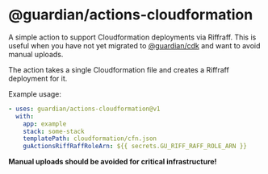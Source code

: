 # @guardian/actions-cloudformation

A simple action to support Cloudformation deployments via Riffraff. This is
useful when you have not yet migrated to
[@guardian/cdk](https://github.com/guardian/cdk) and want to avoid manual
uploads.

The action takes a single Cloudformation file and creates a Riffraff deployment
for it.

Example usage:

```yaml
- uses: guardian/actions-cloudformation@v1
  with:
    app: example
    stack: some-stack
    templatePath: cloudformation/cfn.json
    guActionsRiffRaffRoleArn: ${{ secrets.GU_RIFF_RAFF_ROLE_ARN }}
```

**Manual uploads should be avoided for critical infrastructure!**